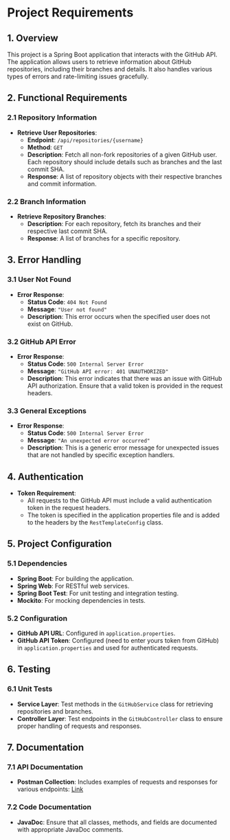 # Project Requirements

## 1. **Overview**

This project is a Spring Boot application that interacts with the GitHub API. The application allows users to retrieve information about GitHub repositories, including their branches and details. It also handles various types of errors and rate-limiting issues gracefully.

## 2. **Functional Requirements**

### 2.1 **Repository Information**
- **Retrieve User Repositories**:
    - **Endpoint**: `/api/repositories/{username}`
    - **Method**: `GET`
    - **Description**: Fetch all non-fork repositories of a given GitHub user. Each repository should include details such as branches and the last commit SHA.
    - **Response**: A list of repository objects with their respective branches and commit information.

### 2.2 **Branch Information**
- **Retrieve Repository Branches**:
    - **Description**: For each repository, fetch its branches and their respective last commit SHA.
    - **Response**: A list of branches for a specific repository.

## 3. **Error Handling**

### 3.1 **User Not Found**
- **Error Response**:
    - **Status Code**: `404 Not Found`
    - **Message**: `"User not found"`
    - **Description**: This error occurs when the specified user does not exist on GitHub.

### 3.2 **GitHub API Error**
- **Error Response**:
    - **Status Code**: `500 Internal Server Error`
    - **Message**: `"GitHub API error: 401 UNAUTHORIZED"`
    - **Description**: This error indicates that there was an issue with GitHub API authorization. Ensure that a valid token is provided in the request headers.

### 3.3 **General Exceptions**
- **Error Response**:
    - **Status Code**: `500 Internal Server Error`
    - **Message**: `"An unexpected error occurred"`
    - **Description**: This is a generic error message for unexpected issues that are not handled by specific exception handlers.

## 4. **Authentication**

- **Token Requirement**:
    - All requests to the GitHub API must include a valid authentication token in the request headers.
    - The token is specified in the application properties file and is added to the headers by the `RestTemplateConfig` class.

## 5. **Project Configuration**

### 5.1 **Dependencies**
- **Spring Boot**: For building the application.
- **Spring Web**: For RESTful web services.
- **Spring Boot Test**: For unit testing and integration testing.
- **Mockito**: For mocking dependencies in tests.

### 5.2 **Configuration**
- **GitHub API URL**: Configured in `application.properties`.
- **GitHub API Token**: Configured (need to enter yours token from GitHub) in `application.properties` and used for authenticated requests.

## 6. **Testing**

### 6.1 **Unit Tests**
- **Service Layer**: Test methods in the `GitHubService` class for retrieving repositories and branches.
- **Controller Layer**: Test endpoints in the `GitHubController` class to ensure proper handling of requests and responses.

## 7. **Documentation**

### 7.1 **API Documentation**
- **Postman Collection**: Includes examples of requests and responses for various endpoints: [Link](https://documenter.getpostman.com/view/24435953/2sA3kbgyYy)

### 7.2 **Code Documentation**
- **JavaDoc**: Ensure that all classes, methods, and fields are documented with appropriate JavaDoc comments.
